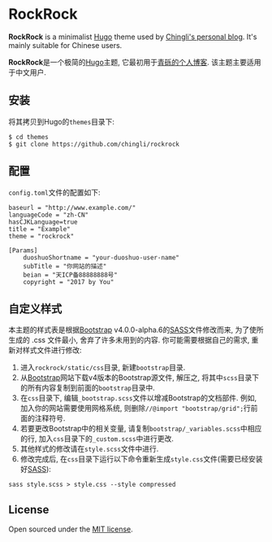 # RockRock

**RockRock** is a minimalist [Hugo](https://gohugo.io/) theme used by [Chingli's personal blog](http://www.chingli.com/). It's mainly suitable for Chinese users.

**RockRock**是一个极简的[Hugo](https://gohugo.io/)主题, 它最初用于[青砾的个人博客](http://www.chingli.com/). 该主题主要适用于中文用户.

## 安装

将其拷贝到Hugo的`themes`目录下:

```
$ cd themes
$ git clone https://github.com/chingli/rockrock
```

## 配置

`config.toml`文件的配置如下:

```
baseurl = "http://www.example.com/"
languageCode = "zh-CN"
hasCJKLanguage=true
title = "Example"
theme = "rockrock"

[Params]
	duoshuoShortname = "your-duoshuo-user-name"
	subTitle = "你网站的描述"
	beian = "天ICP备88888888号"
	copyright = "2017 by You"
```

## 自定义样式

本主题的样式表是根据[Bootstrap](https://getbootstrap.com/) v4.0.0-alpha.6的[SASS](http://sass-lang.com/)文件修改而来, 为了使所生成的 .css 文件最小, 舍弃了许多未用到的内容. 你可能需要根据自己的需求, 重新对样式文件进行修改:

1. 进入`rockrock/static/css`目录, 新建`bootstrap`目录.
2. 从[Bootstrap](https://getbootstrap.com/)网站下载v4版本的Bootstrap源文件, 解压之, 将其中`scss`目录下的所有内容复制到前面的`bootstrap`目录中.
3. 在`css`目录下, 编辑`_bootstrap.scss`文件以增减Bootstrap的文档部件. 例如, 加入你的网站需要使用网格系统, 则删除`//@import "bootstrap/grid";`行前面的注释符号.
4. 若要更改Bootstrap中的相关变量, 请复制`bootstrap/_variables.scss`中相应的行, 加入`css`目录下的`_custom.scss`中进行更改.
5. 其他样式的修改请在`style.scss`文件中进行.
6. 修改完成后, 在`css`目录下运行以下命令重新生成`style.css`文件(需要已经安装好[SASS](http://sass-lang.com/)):

```
sass style.scss > style.css --style compressed
```

## License

Open sourced under the [MIT license](https://github.com/chingli/rockrock/blob/master/LICENSE.md).
